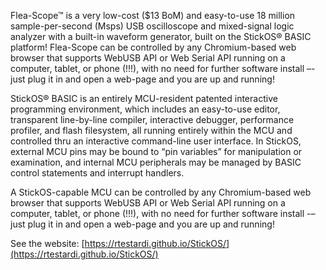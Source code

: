 Flea-Scope™ is a very low-cost ($13 BoM) and easy-to-use 18 million sample-per-second (Msps) USB oscilloscope and 
mixed-signal logic analyzer with a built-in waveform generator, built on the StickOS® BASIC platform!  Flea-Scope
can be controlled by any Chromium-based web browser that supports WebUSB API or Web Serial API running on a computer,
tablet, or phone (!!!), with no need for further software install –- just plug it in and open a web-page and you are
up and running!

StickOS® BASIC is an entirely MCU-resident patented interactive programming environment, which includes an easy-to-use
editor, transparent line-by-line compiler, interactive debugger, performance profiler, and flash filesystem, all running
entirely within the MCU and controlled thru an interactive command-line user interface.  In StickOS, external MCU pins
may be bound to “pin variables” for manipulation or examination, and internal MCU peripherals may be managed by BASIC
control statements and interrupt handlers.

A StickOS-capable MCU can be controlled by any Chromium-based web browser that supports WebUSB API or Web Serial API
running on a computer, tablet, or phone (!!!), with no need for further software install -– just plug it in and open a
web-page and you are up and running!

See the website: [https://rtestardi.github.io/StickOS/](https://rtestardi.github.io/StickOS/)
